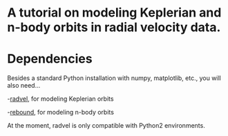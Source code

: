 # A tutorial on modeling Keplerian and n-body orbits in radial velocity data.


Dependencies
=======

Besides a standard Python installation with numpy, matplotlib, etc., you will also need...

-[radvel](http://radvel.readthedocs.io), for modeling Keplerian orbits

-[rebound](http://rebound.readthedocs.io/en/latest/), for modeling n-body orbits

At the moment, radvel is only compatible with Python2 environments.
